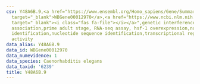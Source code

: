 ```yaml
---
csv: Y48A6B.9,<a href="https://www.ensembl.org/Homo_sapiens/Gene/Summary?db=core;g=WBGene00012970"
  target="_blank">WBGene00012970</a>,<a href="https://www.ncbi.nlm.nih.gov/pubmed/30894454"
  target="_blank"><i class="fas fa-file"></i></a>",genetic interference,functional
  association,prime adult stage, RNA-seq assay, hsf-1 overexpression,nucleotide sequence
  identification,nucleotide sequence identification,transcriptional regulation,up-regulates
  activity
data_alias: Y48A6B.9
data_id: WBGene00012970
data_numevidence: 1
data_species: Caenorhabditis elegans
data_taxid: '6239'
title: Y48A6B.9
---
```

